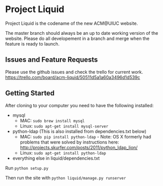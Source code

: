 Project Liquid
==============

Project Liquid is the codename of the new ACM@UIUC website.

The master branch should always be an up to date working version of the website. Please do all
developement in a branch and merge when the feature is ready to launch.

Issues and Feature Requests
---------------------------
Please use the github issues and check the trello for current work.
https://trello.com/board/acm-liquid/50511d5a1a60a3496d1d539c


Getting Started
---------------
After cloning to your computer you need to have the following installed:
* mysql
  * MAC: `sudo brew install mysql`
  * Linux: `sudo apt-get install mysql-server`
* python-ldap (This is also installed from dependencies.txt below)
  * MAC: `sudo pip install python-ldap` - Note: OS X formerly had problems that were solved by instructions here: http://projects.skurfer.com/posts/2011/python_ldap_lion/
  * Linux: `sudo apt-get install python-ldap`
* everything else in liquid/dependencies.txt


Run `python setup.py`

Then run the site with `python liquid/manage.py runserver`


